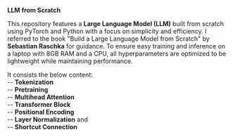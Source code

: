 **LLM from Scratch**

This repository features a **Large Language Model (LLM)** built from scratch using PyTorch and Python with a focus on simplicity and efficiency.
I referred to the book "Build a Large Language Model from Scratch" by **Sebastian Raschka** for guidance.
To ensure easy training and inference on a laptop with 8GB RAM and a CPU, all hyperparameters are optimized to be lightweight while maintaining performance.

It consists the below content: </br>
-- **Tokenization**</br>
-- **Pretraining** </br>
-- **Multihead Attention**</br>
-- **Transformer Block**</br>
-- **Positional Encoding**</br>
-- **Layer Normalization** and</br>
-- **Shortcut Connection**
